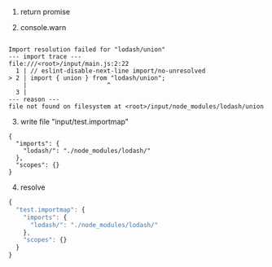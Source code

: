 1. return promise

2. console.warn
```console

Import resolution failed for "lodash/union"
--- import trace ---
file:///<root>/input/main.js:2:22
  1 | // eslint-disable-next-line import/no-unresolved
> 2 | import { union } from "lodash/union";
    |                      ^
  3 | 
--- reason ---
file not found on filesystem at <root>/input/node_modules/lodash/union

```

3. write file "input/test.importmap"
```importmap
{
  "imports": {
    "lodash/": "./node_modules/lodash/"
  },
  "scopes": {}
}
```

4. resolve
```js
{
  "test.importmap": {
    "imports": {
      "lodash/": "./node_modules/lodash/"
    },
    "scopes": {}
  }
}
```